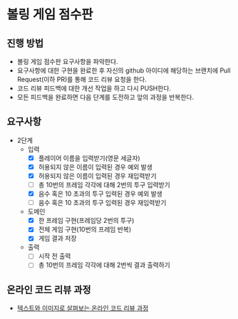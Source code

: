 # 볼링 게임 점수판
## 진행 방법
* 볼링 게임 점수판 요구사항을 파악한다.
* 요구사항에 대한 구현을 완료한 후 자신의 github 아이디에 해당하는 브랜치에 Pull Request(이하 PR)를 통해 코드 리뷰 요청을 한다.
* 코드 리뷰 피드백에 대한 개선 작업을 하고 다시 PUSH한다.
* 모든 피드백을 완료하면 다음 단계를 도전하고 앞의 과정을 반복한다.

## 요구사항
* 2단계
    * 입력
        * [x] 플레이어 이름을 입력받기(영문 세글자)
        * [x] 허용되지 않은 이름이 입력된 경우 예외 발생
        * [x] 허용되지 않은 이름이 입력된 경우 재입력받기
        * [ ] 총 10번의 프레임 각각에 대해 2번의 투구 입력받기
        * [x] 음수 혹은 10 초과의 투구 입력된 경우 예외 발생
        * [ ] 음수 혹은 10 초과의 투구 입력된 경우 재입력받기
    * 도메인
        * [x] 한 프레임 구현(프레임당 2번의 투구)
        * [x] 전체 게임 구현(10번의 프레임 반복)
        * [x] 게임 결과 저장
    * 출력
        * [ ] 시작 전 출력
        * [ ] 총 10번의 프레임 각각에 대해 2번씩 결과 출력하기

## 온라인 코드 리뷰 과정
* [텍스트와 이미지로 살펴보는 온라인 코드 리뷰 과정](https://github.com/next-step/nextstep-docs/tree/master/codereview)